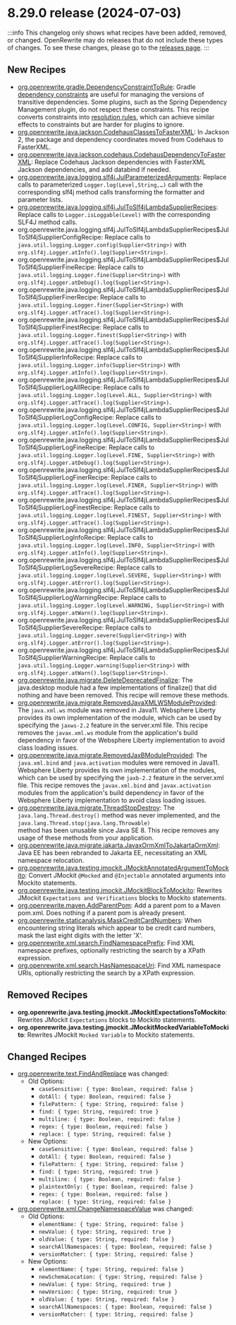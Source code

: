 # 8.29.0 release (2024-07-03)

:::info
This changelog only shows what recipes have been added, removed, or changed. OpenRewrite may do releases that do not include these types of changes. To see these changes, please go to the [releases page](https://github.com/openrewrite/rewrite/releases).
:::

## New Recipes

* [org.openrewrite.gradle.DependencyConstraintToRule](../recipes/gradle/dependencyconstrainttorule): Gradle [dependency constraints](https://docs.gradle.org/current/userguide/dependency_constraints.html#dependency-constraints) are useful for managing the versions of transitive dependencies. Some plugins, such as the Spring Dependency Management plugin, do not respect these constraints. This recipe converts constraints into [resolution rules](https://docs.gradle.org/current/userguide/resolution_rules.html), which can achieve similar effects to constraints but are harder for plugins to ignore. 
* [org.openrewrite.java.jackson.CodehausClassesToFasterXML](../recipes/java/jackson/codehausclassestofasterxml): In Jackson 2, the package and dependency coordinates moved from Codehaus to FasterXML. 
* [org.openrewrite.java.jackson.codehaus.CodehausDependencyToFasterXML](../recipes/java/jackson/codehaus/codehausdependencytofasterxml): Replace Codehaus Jackson dependencies with FasterXML Jackson dependencies, and add databind if needed. 
* [org.openrewrite.java.logging.slf4j.JulParameterizedArguments](../recipes/java/logging/slf4j/julparameterizedarguments): Replace calls to parameterized `Logger.log(Level,String,…)` call with the corresponding slf4j method calls transforming the formatter and parameter lists. 
* [org.openrewrite.java.logging.slf4j.JulToSlf4jLambdaSupplierRecipes](../recipes/java/logging/slf4j/jultoslf4jlambdasupplierrecipes): Replace calls to `Logger.isLoggable(Level)` with the corresponding SLF4J method calls. 
* org.openrewrite.java.logging.slf4j.JulToSlf4jLambdaSupplierRecipes$JulToSlf4jSupplierConfigRecipe: Replace calls to `java.util.logging.Logger.config(Supplier<String>)` with `org.slf4j.Logger.atInfo().log(Supplier<String>)`. 
* org.openrewrite.java.logging.slf4j.JulToSlf4jLambdaSupplierRecipes$JulToSlf4jSupplierFineRecipe: Replace calls to `java.util.logging.Logger.fine(Supplier<String>)` with `org.slf4j.Logger.atDebug().log(Supplier<String>)`. 
* org.openrewrite.java.logging.slf4j.JulToSlf4jLambdaSupplierRecipes$JulToSlf4jSupplierFinerRecipe: Replace calls to `java.util.logging.Logger.finer(Supplier<String>)` with `org.slf4j.Logger.atTrace().log(Supplier<String>)`. 
* org.openrewrite.java.logging.slf4j.JulToSlf4jLambdaSupplierRecipes$JulToSlf4jSupplierFinestRecipe: Replace calls to `java.util.logging.Logger.finest(Supplier<String>)` with `org.slf4j.Logger.atTrace().log(Supplier<String>)`. 
* org.openrewrite.java.logging.slf4j.JulToSlf4jLambdaSupplierRecipes$JulToSlf4jSupplierInfoRecipe: Replace calls to `java.util.logging.Logger.info(Supplier<String>)` with `org.slf4j.Logger.atInfo().log(Supplier<String>)`. 
* org.openrewrite.java.logging.slf4j.JulToSlf4jLambdaSupplierRecipes$JulToSlf4jSupplierLogAllRecipe: Replace calls to `java.util.logging.Logger.log(Level.ALL, Supplier<String>)` with `org.slf4j.Logger.atTrace().log(Supplier<String>)`. 
* org.openrewrite.java.logging.slf4j.JulToSlf4jLambdaSupplierRecipes$JulToSlf4jSupplierLogConfigRecipe: Replace calls to `java.util.logging.Logger.log(Level.CONFIG, Supplier<String>)` with `org.slf4j.Logger.atInfo().log(Supplier<String>)`. 
* org.openrewrite.java.logging.slf4j.JulToSlf4jLambdaSupplierRecipes$JulToSlf4jSupplierLogFineRecipe: Replace calls to `java.util.logging.Logger.log(Level.FINE, Supplier<String>)` with `org.slf4j.Logger.atDebug().log(Supplier<String>)`. 
* org.openrewrite.java.logging.slf4j.JulToSlf4jLambdaSupplierRecipes$JulToSlf4jSupplierLogFinerRecipe: Replace calls to `java.util.logging.Logger.log(Level.FINER, Supplier<String>)` with `org.slf4j.Logger.atTrace().log(Supplier<String>)`. 
* org.openrewrite.java.logging.slf4j.JulToSlf4jLambdaSupplierRecipes$JulToSlf4jSupplierLogFinestRecipe: Replace calls to `java.util.logging.Logger.log(Level.FINEST, Supplier<String>)` with `org.slf4j.Logger.atTrace().log(Supplier<String>)`. 
* org.openrewrite.java.logging.slf4j.JulToSlf4jLambdaSupplierRecipes$JulToSlf4jSupplierLogInfoRecipe: Replace calls to `java.util.logging.Logger.log(Level.INFO, Supplier<String>)` with `org.slf4j.Logger.atInfo().log(Supplier<String>)`. 
* org.openrewrite.java.logging.slf4j.JulToSlf4jLambdaSupplierRecipes$JulToSlf4jSupplierLogSevereRecipe: Replace calls to `java.util.logging.Logger.log(Level.SEVERE, Supplier<String>)` with `org.slf4j.Logger.atError().log(Supplier<String>)`. 
* org.openrewrite.java.logging.slf4j.JulToSlf4jLambdaSupplierRecipes$JulToSlf4jSupplierLogWarningRecipe: Replace calls to `java.util.logging.Logger.log(Level.WARNING, Supplier<String>)` with `org.slf4j.Logger.atWarn().log(Supplier<String>)`. 
* org.openrewrite.java.logging.slf4j.JulToSlf4jLambdaSupplierRecipes$JulToSlf4jSupplierSevereRecipe: Replace calls to `java.util.logging.Logger.severe(Supplier<String>)` with `org.slf4j.Logger.atError().log(Supplier<String>)`. 
* org.openrewrite.java.logging.slf4j.JulToSlf4jLambdaSupplierRecipes$JulToSlf4jSupplierWarningRecipe: Replace calls to `java.util.logging.Logger.warning(Supplier<String>)` with `org.slf4j.Logger.atWarn().log(Supplier<String>)`. 
* [org.openrewrite.java.migrate.DeleteDeprecatedFinalize](../recipes/java/migrate/deletedeprecatedfinalize): The java.desktop module had a few implementations of finalize() that did nothing and have been removed. This recipe will remove these methods. 
* [org.openrewrite.java.migrate.RemovedJavaXMLWSModuleProvided](../recipes/java/migrate/removedjavaxmlwsmoduleprovided): The `java.xml.ws` module was removed in Java11. Websphere Liberty provides its own implementation of the module, which can be used by specifying the `jaxws-2.2` feature in the server.xml file. This recipe removes the `javax.xml.ws` module from the application's build dependency in favor of the Websphere Liberty implementation to avoid class loading issues. 
* [org.openrewrite.java.migrate.RemovedJaxBModuleProvided](../recipes/java/migrate/removedjaxbmoduleprovided): The `java.xml.bind` and `java.activation` modules were removed in Java11. Websphere Liberty provides its own implementation of the modules, which can be used by specifying the `jaxb-2.2` feature in the server.xml file. This recipe removes the `javax.xml.bind` and `javax.activation` modules from the application's build dependency in favor of the Websphere Liberty implementation to avoid class loading issues. 
* [org.openrewrite.java.migrate.ThreadStopDestroy](../recipes/java/migrate/threadstopdestroy): The `java.lang.Thread.destroy()` method was never implemented, and the `java.lang.Thread.stop(java.lang.Throwable)`<br />method has been unusable since Java SE 8. This recipe removes any usage of these methods from your application. 
* [org.openrewrite.java.migrate.jakarta.JavaxOrmXmlToJakartaOrmXml](../recipes/java/migrate/jakarta/javaxormxmltojakartaormxml): Java EE has been rebranded to Jakarta EE, necessitating an XML namespace relocation. 
* [org.openrewrite.java.testing.jmockit.JMockitAnnotatedArgumentToMockito](../recipes/java/testing/jmockit/jmockitannotatedargumenttomockito): Convert JMockit `@Mocked` and `@Injectable` annotated arguments into Mockito statements. 
* [org.openrewrite.java.testing.jmockit.JMockitBlockToMockito](../recipes/java/testing/jmockit/jmockitblocktomockito): Rewrites JMockit `Expectations and Verifications` blocks to Mockito statements. 
* [org.openrewrite.maven.AddParentPom](../recipes/maven/addparentpom): Add a parent pom to a Maven pom.xml. Does nothing if a parent pom is already present. 
* [org.openrewrite.staticanalysis.MaskCreditCardNumbers](../recipes/staticanalysis/maskcreditcardnumbers): When encountering string literals which appear to be credit card numbers, mask the last eight digits with the letter 'X'. 
* [org.openrewrite.xml.search.FindNamespacePrefix](../recipes/xml/search/findnamespaceprefix): Find XML namespace prefixes, optionally restricting the search by a XPath expression. 
* [org.openrewrite.xml.search.HasNamespaceUri](../recipes/xml/search/hasnamespaceuri): Find XML namespace URIs, optionally restricting the search by a XPath expression. 

## Removed Recipes

* **org.openrewrite.java.testing.jmockit.JMockitExpectationsToMockito**: Rewrites JMockit `Expectations` blocks to Mockito statements. 
* **org.openrewrite.java.testing.jmockit.JMockitMockedVariableToMockito**: Rewrites JMockit `Mocked Variable` to Mockito statements. 

## Changed Recipes

* [org.openrewrite.text.FindAndReplace](../recipes/text/findandreplace.md) was changed:
  * Old Options:
    * `caseSensitive: { type: Boolean, required: false }`
    * `dotAll: { type: Boolean, required: false }`
    * `filePattern: { type: String, required: false }`
    * `find: { type: String, required: true }`
    * `multiline: { type: Boolean, required: false }`
    * `regex: { type: Boolean, required: false }`
    * `replace: { type: String, required: false }`
  * New Options:
    * `caseSensitive: { type: Boolean, required: false }`
    * `dotAll: { type: Boolean, required: false }`
    * `filePattern: { type: String, required: false }`
    * `find: { type: String, required: true }`
    * `multiline: { type: Boolean, required: false }`
    * `plaintextOnly: { type: Boolean, required: false }`
    * `regex: { type: Boolean, required: false }`
    * `replace: { type: String, required: false }`
* [org.openrewrite.xml.ChangeNamespaceValue](../recipes/xml/changenamespacevalue) was changed:
  * Old Options:
    * `elementName: { type: String, required: false }`
    * `newValue: { type: String, required: true }`
    * `oldValue: { type: String, required: false }`
    * `searchAllNamespaces: { type: Boolean, required: false }`
    * `versionMatcher: { type: String, required: false }`
  * New Options:
    * `elementName: { type: String, required: false }`
    * `newSchemaLocation: { type: String, required: false }`
    * `newValue: { type: String, required: true }`
    * `newVersion: { type: String, required: true }`
    * `oldValue: { type: String, required: false }`
    * `searchAllNamespaces: { type: Boolean, required: false }`
    * `versionMatcher: { type: String, required: false }`